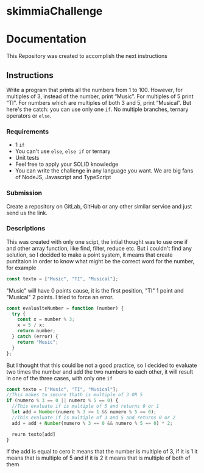 # skimmiaChallenge

# Documentation

This Repository was created to accomplish the next instructions

## Instructions

Write a program that prints all the numbers from 1 to 100. However, for
multiples of 3, instead of the number, print “Music”. For multiples of 5 print
“TI”. For numbers which are multiples of both 3 and 5, print “Musical”.
But here's the catch: you can use only one `if`. No multiple branches, ternary
operators or `else`.

### Requirements

- 1 `if`
- You can't use `else`, `else if` or ternary
- Unit tests
- Feel free to apply your SOLID knowledge
- You can write the challenge in any language you want. We are big fans of NodeJS, Javascript and TypeScript

### Submission

Create a repository on GitLab, GitHub or any other similar service and just send us the link.

### Descriptions

This was created with only one scipt, the intial thought was to use one if and other array function, like find, filter, reduce etc. But i couldn't find any solution, so I decided to make a point system, it means that create puntitaion in order to know what might be the correct word for the number, for example

```js
const texto = ["Music", "TI", "Musical"];
```

"Music" will have 0 points cause, it is the first position, "TI" 1 point and "Musical" 2 points. I tried to force an error.

```js
const evalualteNumber = function (number) {
  try {
    const x = number % 3;
    x = 5 / x;
    return number;
  } catch (error) {
    return "Music";
  }
};
```

But I thought that this could be not a good practice, so I decided to evaluate two times the number and add the two numbers to each other, it will result in one of the three cases, with only one `if`

```js
const texto = ["Music", "TI", "Musical"];
//This makes to secure thath is multiple of 3 OR 5
if (numero % 3 == 0 || numero % 5 == 0) {
  //This evaluate if is multiple of 5 and returns 0 or 1
  let add = Number(numero % 3 >= 1 && numero % 5 == 0);
  //This evaluate if is multiple of 3 and 5 and returns 0 or 2
  add = add + Number(numero % 3 == 0 && numero % 5 == 0) * 2;

  reurn texto[add]
}

```

If the add is equal to cero it means that the number is multiple of 3, if it is 1 it means that is multiple of 5 and if it is 2 it means that is multiple of both of them
